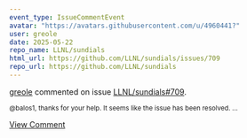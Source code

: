 ```yaml
---
event_type: IssueCommentEvent
avatar: "https://avatars.githubusercontent.com/u/4960441?"
user: greole
date: 2025-05-22
repo_name: LLNL/sundials
html_url: https://github.com/LLNL/sundials/issues/709
repo_url: https://github.com/LLNL/sundials
---
```


<a href='https://github.com/greole' target='_blank'>greole</a> commented on issue <a href='https://github.com/LLNL/sundials/issues/709' target='_blank'>LLNL/sundials#709</a>.

<small>@balos1, thanks for your help. It seems like the issue has been resolved. ...</small>

<a href='https://github.com/LLNL/sundials/issues/709' target='_blank'>View Comment</a>